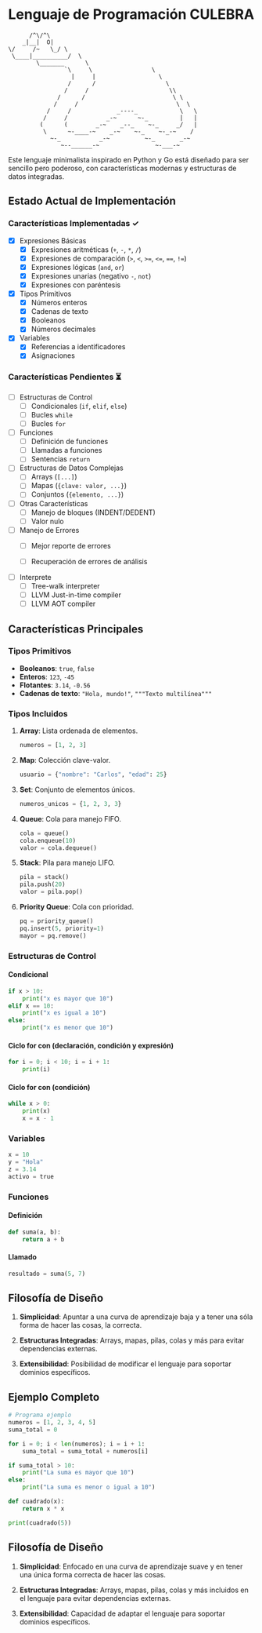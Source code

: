 # Lenguaje de Programación CULEBRA

```
      /^\/^\
    _|__|  O|
\/     /~   \_/ \
 \____|__________/  \
        \_______      \
                `\     \                 \
                  |     |                  \
                 /      /                    \
                /     /                       \\
              /      /                         \ \
             /     /                            \  \
           /     /             _----_            \   \
          /     /           _-~      ~-_         |   |
         (      (        _-~    _--_    ~-_     _/   |
          \      ~-____-~    _-~    ~-_    ~-_-~    /
            ~-_           _-~          ~-_       _-~
               ~--______-~                ~-___-~
```

Este lenguaje minimalista inspirado en Python y Go está diseñado para ser sencillo pero poderoso, con características modernas y estructuras de datos integradas.

## Estado Actual de Implementación

### Características Implementadas ✓
- [x] Expresiones Básicas
  - [x] Expresiones aritméticas (`+`, `-`, `*`, `/`)
  - [x] Expresiones de comparación (`>`, `<`, `>=`, `<=`, `==`, `!=`)
  - [x] Expresiones lógicas (`and`, `or`)
  - [x] Expresiones unarias (negativo `-`, `not`)
  - [x] Expresiones con paréntesis

- [x] Tipos Primitivos
  - [x] Números enteros
  - [x] Cadenas de texto
  - [x] Booleanos
  - [x] Números decimales

- [x] Variables
  - [x] Referencias a identificadores
  - [x] Asignaciones

### Características Pendientes ⏳
- [ ] Estructuras de Control
  - [ ] Condicionales (`if`, `elif`, `else`)
  - [ ] Bucles `while`
  - [ ] Bucles `for`

- [ ] Funciones
  - [ ] Definición de funciones
  - [ ] Llamadas a funciones
  - [ ] Sentencias `return`

- [ ] Estructuras de Datos Complejas
  - [ ] Arrays (`[...]`)
  - [ ] Mapas (`{clave: valor, ...}`)
  - [ ] Conjuntos (`{elemento, ...}`)

- [ ] Otras Características
  - [ ] Manejo de bloques (INDENT/DEDENT)
  - [ ] Valor nulo

- [ ] Manejo de Errores
  - [ ] Mejor reporte de errores
  - [ ] Recuperación de errores de análisis


- [ ] Interprete
  - [ ] Tree-walk interpreter
  - [ ] LLVM Just-in-time compiler
  - [ ] LLVM AOT compiler

## Características Principales

### **Tipos Primitivos**

- **Booleanos**: `true`, `false`
- **Enteros**: `123`, `-45`
- **Flotantes**: `3.14`, `-0.56`
- **Cadenas de texto**: `"Hola, mundo!"`, `"""Texto multilínea"""`

### **Tipos Incluidos**

1. **Array**: Lista ordenada de elementos.

   ```python
   numeros = [1, 2, 3]
   ```

2. **Map**: Colección clave-valor.

   ```python
   usuario = {"nombre": "Carlos", "edad": 25}
   ```

3. **Set**: Conjunto de elementos únicos.

   ```python
   numeros_unicos = {1, 2, 3, 3}
   ```

4. **Queue**: Cola para manejo FIFO.

   ```python
   cola = queue()
   cola.enqueue(10)
   valor = cola.dequeue()
   ```

5. **Stack**: Pila para manejo LIFO.

   ```python
   pila = stack()
   pila.push(20)
   valor = pila.pop()
   ```

6. **Priority Queue**: Cola con prioridad.

   ```python
   pq = priority_queue()
   pq.insert(5, priority=1)
   mayor = pq.remove()
   ```

### **Estructuras de Control**

#### **Condicional**

```python
if x > 10:
    print("x es mayor que 10")
elif x == 10:
    print("x es igual a 10")
else:
    print("x es menor que 10")
```

#### **Ciclo for con (declaración, condición y expresión)**

```python
for i = 0; i < 10; i = i + 1:
    print(i)
```

#### **Ciclo for con (condición)**

```python
while x > 0:
    print(x)
    x = x - 1
```

### **Variables**

```python
x = 10
y = "Hola"
z = 3.14
activo = true
```

### **Funciones**

#### **Definición**

```python
def suma(a, b):
    return a + b
```

#### **Llamado**

```python
resultado = suma(5, 7)
```

## Filosofía de Diseño

1. **Simplicidad**: Apuntar a una curva de aprendizaje baja y a tener una sóla forma de hacer las cosas, la correcta.

2. **Estructuras Integradas**: Arrays, mapas, pilas, colas y más para evitar dependencias externas.

3. **Extensibilidad**: Posibilidad de modificar el lenguaje para soportar dominios específicos.

## Ejemplo Completo

```python
# Programa ejemplo
numeros = [1, 2, 3, 4, 5]
suma_total = 0

for i = 0; i < len(numeros); i = i + 1:
    suma_total = suma_total + numeros[i]

if suma_total > 10:
    print("La suma es mayor que 10")
else:
    print("La suma es menor o igual a 10")

def cuadrado(x):
    return x * x

print(cuadrado(5))
```

## Filosofía de Diseño

1. **Simplicidad**: Enfocado en una curva de aprendizaje suave y en tener una única forma correcta de hacer las cosas.

2. **Estructuras Integradas**: Arrays, mapas, pilas, colas y más incluidos en el lenguaje para evitar dependencias externas.

3. **Extensibilidad**: Capacidad de adaptar el lenguaje para soportar dominios específicos.

